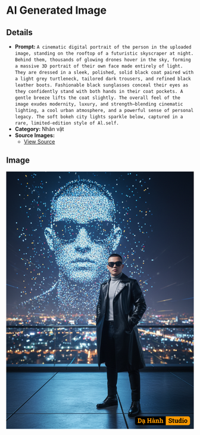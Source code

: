 # AI Generated Image

## Details
- **Prompt:** `A cinematic digital portrait of the person in the uploaded image, standing on the rooftop of a futuristic skyscraper at night. Behind them, thousands of glowing drones hover in the sky, forming a massive 3D portrait of their own face made entirely of light. They are dressed in a sleek, polished, solid black coat paired with a light grey turtleneck, tailored dark trousers, and refined black leather boots. Fashionable black sunglasses conceal their eyes as they confidently stand with both hands in their coat pockets. A gentle breeze lifts the coat slightly. The overall feel of the image exudes modernity, luxury, and strength—blending cinematic lighting, a cool urban atmosphere, and a powerful sense of personal legacy. The soft bokeh city lights sparkle below, captured in a rare, limited-edition style of Al.self.`
- **Category:** Nhân vật
- **Source Images:**
  - [View Source](https://raw.githubusercontent.com/lenzcomvth/ImageLibrary/main/Male.png)

## Image
![AI Generated Image](./image-2025-10-06T21-29-22-382Z-m1fgb.png)